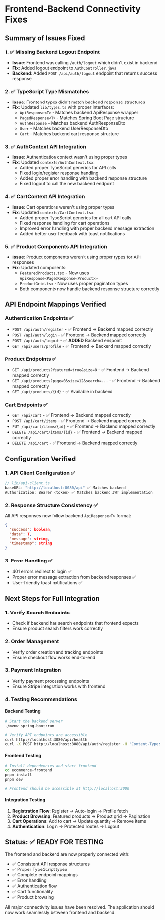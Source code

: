 # Frontend-Backend Connectivity Fixes

## Summary of Issues Fixed

### 1. ✅ **Missing Backend Logout Endpoint**
- **Issue**: Frontend was calling `/auth/logout` which didn't exist in backend
- **Fix**: Added logout endpoint to `AuthController.java`
- **Backend**: Added `POST /api/auth/logout` endpoint that returns success response

### 2. ✅ **TypeScript Type Mismatches**
- **Issue**: Frontend types didn't match backend response structures
- **Fix**: Updated `lib/types.ts` with proper interfaces:
  - `ApiResponse<T>` - Matches backend ApiResponse wrapper
  - `PagedResponse<T>` - Matches Spring Boot Page structure
  - `AuthResponse` - Matches backend AuthResponseDto
  - `User` - Matches backend UserResponseDto
  - `Cart` - Matches backend cart response structure

### 3. ✅ **AuthContext API Integration**
- **Issue**: Authentication context wasn't using proper types
- **Fix**: Updated `contexts/AuthContext.tsx`:
  - Added proper TypeScript generics for API calls
  - Fixed login/register response handling
  - Added proper error handling with backend response structure
  - Fixed logout to call the new backend endpoint

### 4. ✅ **CartContext API Integration** 
- **Issue**: Cart operations weren't using proper types
- **Fix**: Updated `contexts/CartContext.tsx`:
  - Added proper TypeScript generics for all cart API calls
  - Fixed response handling for cart operations
  - Improved error handling with proper backend message extraction
  - Added better user feedback with toast notifications

### 5. ✅ **Product Components API Integration**
- **Issue**: Product components weren't using proper types for API responses
- **Fix**: Updated components:
  - `FeaturedProducts.tsx` - Now uses `ApiResponse<PagedResponse<Product>>`
  - `ProductGrid.tsx` - Now uses proper pagination types
  - Both components now handle backend response structure correctly

## API Endpoint Mappings Verified

### Authentication Endpoints ✅
- `POST /api/auth/register` - ✅ Frontend → Backend mapped correctly
- `POST /api/auth/login` - ✅ Frontend → Backend mapped correctly  
- `POST /api/auth/logout` - ✅ **ADDED** Backend endpoint
- `GET /api/users/profile` - ✅ Frontend → Backend mapped correctly

### Product Endpoints ✅
- `GET /api/products?featured=true&size=8` - ✅ Frontend → Backend mapped correctly
- `GET /api/products?page=0&size=12&search=...` - ✅ Frontend → Backend mapped correctly
- `GET /api/products/{id}` - ✅ Available in backend

### Cart Endpoints ✅
- `GET /api/cart` - ✅ Frontend → Backend mapped correctly
- `POST /api/cart/items` - ✅ Frontend → Backend mapped correctly
- `PUT /api/cart/items/{id}` - ✅ Frontend → Backend mapped correctly
- `DELETE /api/cart/items/{id}` - ✅ Frontend → Backend mapped correctly
- `DELETE /api/cart` - ✅ Frontend → Backend mapped correctly

## Configuration Verified

### 1. API Client Configuration ✅
```typescript
// lib/api-client.ts
baseURL: "http://localhost:8080/api" ✅ Matches backend
Authorization: Bearer <token> ✅ Matches backend JWT implementation
```

### 2. Response Structure Consistency ✅
All API responses now follow backend `ApiResponse<T>` format:
```json
{
  "success": boolean,
  "data": T,
  "message": string,
  "timestamp": string
}
```

### 3. Error Handling ✅
- 401 errors redirect to login ✅
- Proper error message extraction from backend responses ✅
- User-friendly toast notifications ✅

## Next Steps for Full Integration

### 1. Verify Search Endpoints
- Check if backend has search endpoints that frontend expects
- Ensure product search filters work correctly

### 2. Order Management
- Verify order creation and tracking endpoints
- Ensure checkout flow works end-to-end

### 3. Payment Integration
- Verify payment processing endpoints
- Ensure Stripe integration works with frontend

### 4. Testing Recommendations

#### Backend Testing
```bash
# Start the backend server
./mvnw spring-boot:run

# Verify API endpoints are accessible
curl http://localhost:8080/api/health
curl -X POST http://localhost:8080/api/auth/register -H "Content-Type: application/json" -d '{"firstName":"Test","lastName":"User","email":"test@example.com","password":"Password123!","phone":"+1234567890"}'
```

#### Frontend Testing  
```bash
# Install dependencies and start frontend
cd ecommerce-frontend
pnpm install
pnpm dev

# Frontend should be accessible at http://localhost:3000
```

#### Integration Testing
1. **Registration Flow**: Register → Auto-login → Profile fetch
2. **Product Browsing**: Featured products → Product grid → Pagination
3. **Cart Operations**: Add to cart → Update quantity → Remove items
4. **Authentication**: Login → Protected routes → Logout

## Status: ✅ READY FOR TESTING

The frontend and backend are now properly connected with:
- ✅ Consistent API response structures
- ✅ Proper TypeScript types
- ✅ Complete endpoint mappings
- ✅ Error handling
- ✅ Authentication flow
- ✅ Cart functionality
- ✅ Product browsing

All major connectivity issues have been resolved. The application should now work seamlessly between frontend and backend.
